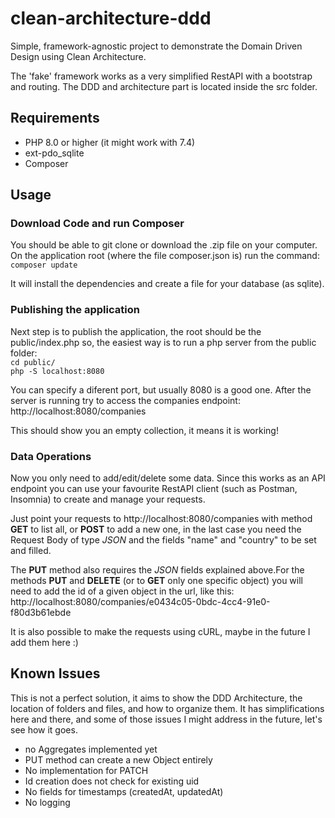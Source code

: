 # clean-architecture-ddd
Simple, framework-agnostic project to demonstrate the Domain Driven Design using Clean Architecture. 

The 'fake' framework works as a very simplified RestAPI with a bootstrap and routing.
The DDD and architecture part is located inside the src folder. 

## Requirements
 - PHP 8.0 or higher (it might work with 7.4)
 - ext-pdo_sqlite
 - Composer


## Usage

### Download Code and run Composer
You should be able to git clone or download the .zip file on your computer. On the application root (where the file composer.json is) run the command:
`composer update`

It will install the dependencies and create a file for your database (as sqlite). 


### Publishing the application

Next step is to publish the application, the root should be the public/index.php so, the easiest way is to run a php server from the public folder:
<br>`cd public/`
<br>`php -S localhost:8080`

You can specify a diferent port, but usually 8080 is a good one.
After the server is running try to access the companies endpoint: 
<br>http://localhost:8080/companies

This should show you an empty collection, it means it is working!

### Data Operations

Now you only need to add/edit/delete some data. Since this works as an API endpoint you can use your favourite RestAPI client (such as Postman, Insomnia) to create and manage your requests.

Just point your requests to http://localhost:8080/companies with method **GET** to list all, or **POST** to add a new one, in the last case you need the Request Body of type *JSON* and the fields "name" and "country" to be set and filled.

The **PUT** method also requires the *JSON*  fields explained above.For the methods **PUT** and **DELETE** (or to **GET** only one specific object) you will need to add the id of a given object in the url, like this: <br>
http://localhost:8080/companies/e0434c05-0bdc-4cc4-91e0-f80d3b61ebde 

It is also possible to make the requests using cURL, maybe in the future I add them here :)


## Known Issues

This is not a perfect solution, it aims to show the DDD Architecture, the location of folders and files, and how to organize them.
It has simplifications here and there, and some of those issues I might address in the future, let's see how it goes. 

 - no Aggregates implemented yet
 - PUT method can create a new Object entirely
 - No implementation for PATCH
 - Id creation does not check for existing uid
 - No fields for timestamps (createdAt, updatedAt)
 - No logging


